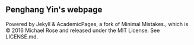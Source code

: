 ## Penghang Yin's webpage

Powered by Jekyll & AcademicPages, a fork of Minimal Mistakes., which is © 2016 Michael Rose and released under the MIT License. See LICENSE.md.
